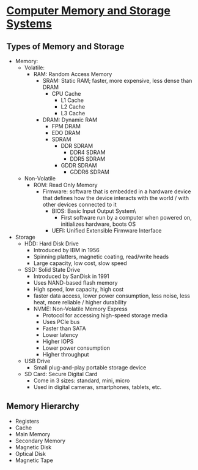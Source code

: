 # [Computer Memory and Storage Systems](https://www.youtube.com/watch?v=27r4Bzuj5NQ)

## Types of Memory and Storage 
- Memory: 
  - Volatile: 
    - RAM: Random Access Memory 
        - SRAM: Static RAM; faster, more expensive, less dense than DRAM
            - CPU Cache
                - L1 Cache
                - L2 Cache
                - L3 Cache
        - DRAM: Dynamic RAM
            - FPM DRAM
            - EDO DRAM
            - SDRAM
                - DDR SDRAM
                    - DDR4 SDRAM
                    - DDR5 SDRAM
                - GDDR SDRAM 
                    - GDDR6 SDRAM
  - Non-Volatile
    - ROM: Read Only Memory
        - Firmware: software that is embedded in a hardware device that defines how the device interacts with the world / with other devices connected to it
            - BIOS: Basic Input Output System\
                * First software run by a computer when powered on, initializes hardware, boots OS
            - UEFI: Unified Extensible Firmware Interface 
- Storage 
    - HDD: Hard Disk Drive
        * Introduced by IBM in 1956 
        * Spinning platters, magnetic coating, read/write heads 
        * Large capacity, low cost, slow speed
    - SSD: Solid State Drive
        * Introduced by SanDisk in 1991
        * Uses NAND-based flash memory
        * High speed, low capacity, high cost
        * faster data access, lower power consumption, less noise, less heat, more reliable / higher durability 
        - NVME: Non-Volatile Memory Express
            * Protocol for accessing high-speed storage media
            * Uses PCIe bus
            * Faster than SATA
            * Lower latency
            * Higher IOPS
            * Lower power consumption
            * Higher throughput
    - USB Drive 
        * Small plug-and-play portable storage device
    - SD Card: Secure Digital Card
        * Come in 3 sizes: standard, mini, micro 
        * Used in digital cameras, smartphones, tablets, etc.

## Memory Hierarchy
- Registers
- Cache
- Main Memory
- Secondary Memory
- Magnetic Disk
- Optical Disk
- Magnetic Tape